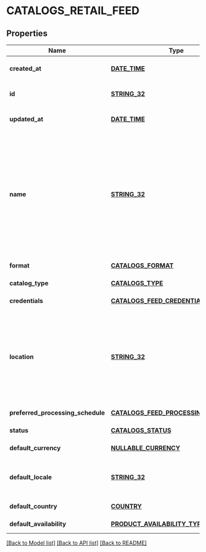 # CATALOGS_RETAIL_FEED

## Properties
Name | Type | Description | Notes
------------ | ------------- | ------------- | -------------
**created_at** | [**DATE_TIME**](DATE_TIME.md) |  | [optional] [default to null]
**id** | [**STRING_32**](STRING_32.md) |  | [optional] [default to null]
**updated_at** | [**DATE_TIME**](DATE_TIME.md) |  | [optional] [default to null]
**name** | [**STRING_32**](STRING_32.md) | A human-friendly name associated to a given feed. This value is currently nullable due to historical reasons. It is expected to become non-nullable in the future. | [default to null]
**format** | [**CATALOGS_FORMAT**](CatalogsFormat.md) |  | [default to null]
**catalog_type** | [**CATALOGS_TYPE**](CatalogsType.md) |  | [default to null]
**credentials** | [**CATALOGS_FEED_CREDENTIALS**](CatalogsFeedCredentials.md) |  | [default to null]
**location** | [**STRING_32**](STRING_32.md) | The URL where a feed is available for download. This URL is what Pinterest will use to download a feed for processing. | [default to null]
**preferred_processing_schedule** | [**CATALOGS_FEED_PROCESSING_SCHEDULE**](CatalogsFeedProcessingSchedule.md) |  | [default to null]
**status** | [**CATALOGS_STATUS**](CatalogsStatus.md) |  | [default to null]
**default_currency** | [**NULLABLE_CURRENCY**](NullableCurrency.md) |  | [default to null]
**default_locale** | [**STRING_32**](STRING_32.md) | The locale used within a feed for product descriptions. | [default to null]
**default_country** | [**COUNTRY**](Country.md) |  | [default to null]
**default_availability** | [**PRODUCT_AVAILABILITY_TYPE**](ProductAvailabilityType.md) |  | [default to null]

[[Back to Model list]](../README.md#documentation-for-models) [[Back to API list]](../README.md#documentation-for-api-endpoints) [[Back to README]](../README.md)


